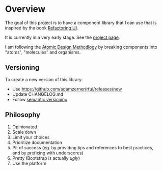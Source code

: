 # Overview

The goal of this project is to have a component library that I can use that is
inspired by the book [Refactoring UI](https://www.refactoringui.com/).

It is currently in a very early stage. See the
[project page](https://github.com/users/adamzerner/projects/2/views/1).

I am following the
[Atomic Design Methodlogy](https://atomicdesign.bradfrost.com/chapter-2/) by
breaking components into "atoms", "molecules" and organisms.

## Versioning

To create a new version of this library:

- Use https://github.com/adamzerner/rfui/releases/new
- Update CHANGELOG.md
- Follow [semantic versioning](https://semver.org/)

## Philosophy

1. Opinionated
2. Scale down
3. Limit your choices
4. Prioritize documentation
5. Pit of success (eg. by providing tips and references to best practices, and
   by prefixing with underscores)
6. Pretty (Bootstrap is actually _ugly_)
7. Use the platform
